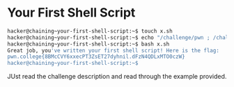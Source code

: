 # Your First Shell Script
```bash
hacker@chaining~your-first-shell-script:~$ touch x.sh
hacker@chaining~your-first-shell-script:~$ echo "/challenge/pwn ; /challenge/college" > x.sh
hacker@chaining~your-first-shell-script:~$ bash x.sh
Great job, you've written your first shell script! Here is the flag:
pwn.college{8BMcCVY6xxecPT3ZsET27dyhnil.dFzN4QDLxMTO0czW}
hacker@chaining~your-first-shell-script:~$
```
JUst read the challenge description and read through the example provided.
